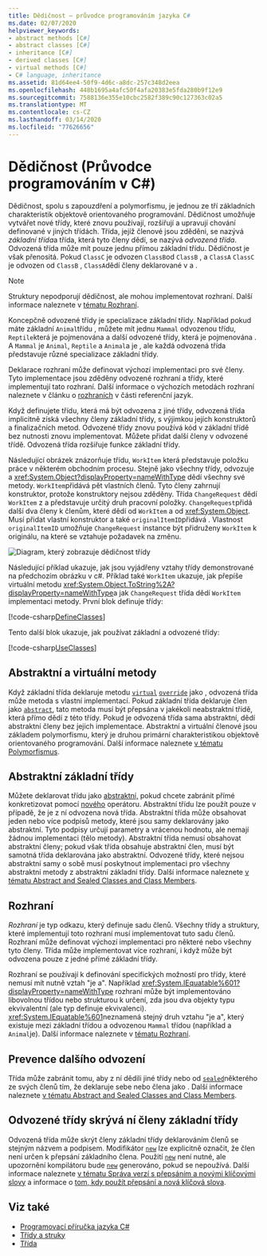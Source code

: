 ```yaml
---
title: Dědičnost – průvodce programováním jazyka C#
ms.date: 02/07/2020
helpviewer_keywords:
- abstract methods [C#]
- abstract classes [C#]
- inheritance [C#]
- derived classes [C#]
- virtual methods [C#]
- C# language, inheritance
ms.assetid: 81d64ee4-50f9-4d6c-a8dc-257c348d2eea
ms.openlocfilehash: 448b1695a4afc50f4afa20383e5fda280b9f12e9
ms.sourcegitcommit: 7588136e355e10cbc2582f389c90c127363c02a5
ms.translationtype: MT
ms.contentlocale: cs-CZ
ms.lasthandoff: 03/14/2020
ms.locfileid: "77626656"
---
```

# <a name="inheritance-c-programming-guide"></a>Dědičnost (Průvodce programováním v C#)

Dědičnost, spolu s zapouzdření a polymorfismu, je jednou ze tří základních charakteristik objektově orientovaného programování. Dědičnost umožňuje vytvářet nové třídy, které znovu používají, rozšiřují a upravují chování definované v jiných třídách. Třída, jejíž členové jsou zděděni, se nazývá *základní třída*a třída, která tyto členy dědí, se nazývá *odvozená třída*. Odvozená třída může mít pouze jednu přímou základní třídu. Dědičnost je však přenositá. Pokud `ClassC` je odvozen `ClassB`od `ClassB` , a `ClassA` `ClassC` je odvozen od `ClassB` , `ClassA`dědí členy deklarované v a .

> [!NOTE]
> Struktury nepodporují dědičnost, ale mohou implementovat rozhraní. Další informace naleznete v [tématu Rozhraní](../interfaces/index.md).

Koncepčně odvozené třídy je specializace základní třídy. Například pokud máte základní `Animal`třídu , můžete mít jednu `Mammal` odvozenou třídu, `Reptile`která je pojmenována a další odvozené třídy, která je pojmenována . A `Mammal` je `Animal`, `Reptile` a `Animal`a je , ale každá odvozená třída představuje různé specializace základní třídy.

Deklarace rozhraní může definovat výchozí implementaci pro své členy. Tyto implementace jsou zděděny odvozené rozhraní a třídy, které implementují tato rozhraní. Další informace o výchozích metodách rozhraní naleznete v článku o [rozhraních](../../language-reference/keywords/interface.md) v části referenční jazyk.

Když definujete třídu, která má být odvozena z jiné třídy, odvozená třída implicitně získá všechny členy základní třídy, s výjimkou jejích konstruktorů a finalizačních metod. Odvozené třídy znovu používá kód v základní třídě bez nutnosti znovu implementovat. Můžete přidat další členy v odvozené třídě. Odvozená třída rozšiřuje funkce základní třídy.

Následující obrázek znázorňuje třídu, `WorkItem` která představuje položku práce v některém obchodním procesu. Stejně jako všechny třídy, odvozuje a <xref:System.Object?displayProperty=nameWithType> dědí všechny své metody. `WorkItem`přidává pět vlastních členů. Tyto členy zahrnují konstruktor, protože konstruktory nejsou zděděny. Třída `ChangeRequest` dědí `WorkItem` z a představuje určitý druh pracovní položky. `ChangeRequest`přidá další dva členy k členům, které dědí od `WorkItem` a od <xref:System.Object>. Musí přidat vlastní konstruktor a také `originalItemID`přidává . Vlastnost `originalItemID` umožňuje `ChangeRequest` instance být přidruženy `WorkItem` k originálu, na které se vztahuje požadavek na změnu.

![Diagram, který zobrazuje dědičnost třídy](./media/inheritance/class-inheritance-diagram.png)

Následující příklad ukazuje, jak jsou vyjádřeny vztahy třídy demonstrované na předchozím obrázku v c#. Příklad také `WorkItem` ukazuje, jak přepíše virtuální metodu <xref:System.Object.ToString%2A?displayProperty=nameWithType>a jak `ChangeRequest` třída dědí `WorkItem` implementaci metody. První blok definuje třídy:

[!code-csharp[DefineClasses](~/samples/snippets/csharp/objectoriented/inheritance.cs#Classes)]

Tento další blok ukazuje, jak používat základní a odvozené třídy:

[!code-csharp[UseClasses](~/samples/snippets/csharp/objectoriented/inheritance.cs#UseClasses)]

## <a name="abstract-and-virtual-methods"></a>Abstraktní a virtuální metody

Když základní třída deklaruje metodu [`virtual`](../../language-reference/keywords/virtual.md) [`override`](../../language-reference/keywords/override.md) jako , odvozená třída může metoda s vlastní implementací. Pokud základní třída deklaruje člen jako [`abstract`](../../language-reference/keywords/abstract.md), tato metoda musí být přepsána v jakékoli neabstraktní třídě, která přímo dědí z této třídy. Pokud je odvozená třída sama abstraktní, dědí abstraktní členy bez jejich implementace. Abstraktní a virtuální členové jsou základem polymorfismu, který je druhou primární charakteristikou objektově orientovaného programování. Další informace naleznete [v tématu Polymorfismus](./polymorphism.md).

## <a name="abstract-base-classes"></a>Abstraktní základní třídy

Můžete deklarovat třídu jako [abstraktní,](../../language-reference/keywords/abstract.md) pokud chcete zabránit přímé konkretizovat pomocí [nového](../../language-reference/operators/new-operator.md) operátoru. Abstraktní třídu lze použít pouze v případě, že je z ní odvozena nová třída. Abstraktní třída může obsahovat jeden nebo více podpisů metody, které jsou samy deklarovány jako abstraktní. Tyto podpisy určují parametry a vrácenou hodnotu, ale nemají žádnou implementaci (tělo metody). Abstraktní třída nemusí obsahovat abstraktní členy; pokud však třída obsahuje abstraktní člen, musí být samotná třída deklarována jako abstraktní. Odvozené třídy, které nejsou abstraktní samy o sobě musí poskytnout implementaci pro všechny abstraktní metody z abstraktní základní třídy. Další informace naleznete [v tématu Abstract and Sealed Classes and Class Members](abstract-and-sealed-classes-and-class-members.md).

## <a name="interfaces"></a>Rozhraní

*Rozhraní* je typ odkazu, který definuje sadu členů. Všechny třídy a struktury, které implementují toto rozhraní musí implementovat tuto sadu členů. Rozhraní může definovat výchozí implementaci pro některé nebo všechny tyto členy. Třída může implementovat více rozhraní, i když může být odvozena pouze z jedné přímé základní třídy.

Rozhraní se používají k definování specifických možností pro třídy, které nemusí mít nutně vztah "je a". Například <xref:System.IEquatable%601?displayProperty=nameWithType> rozhraní může být implementováno libovolnou třídou nebo strukturou k určení, zda jsou dva objekty typu ekvivalentní (ale typ definuje ekvivalenci). <xref:System.IEquatable%601>neznamená stejný druh vztahu "je a", který existuje mezi základní třídou a odvozenou `Mammal` třídou (například a `Animal`je). Další informace naleznete v [tématu Rozhraní](../interfaces/index.md).

## <a name="preventing-further-derivation"></a>Prevence dalšího odvození  

Třída může zabránit tomu, aby z ní dědili jiné třídy nebo od [`sealed`](../../language-reference/keywords/sealed.md)některého ze svých členů tím, že deklaruje sebe nebo člena jako . Další informace naleznete [v tématu Abstract and Sealed Classes and Class Members](./abstract-and-sealed-classes-and-class-members.md).

## <a name="derived-class-hiding-of-base-class-members"></a>Odvozené třídy skrývá ní členy základní třídy  

Odvozená třída může skrýt členy základní třídy deklarováním členů se stejným názvem a podpisem. Modifikátor [`new`](../../language-reference/keywords/new-modifier.md) lze explicitně označit, že člen není určen k přepsání základního člena. Použití [`new`](../../language-reference/keywords/new-modifier.md) není nutné, ale upozornění kompilátoru bude [`new`](../../language-reference/keywords/new-modifier.md) generováno, pokud se nepoužívá. Další informace naleznete [v tématu Správa verzí s přepsáním a novými klíčovými slovy](./versioning-with-the-override-and-new-keywords.md) a informace o [tom, kdy použít přepsání a nová klíčová slova](./knowing-when-to-use-override-and-new-keywords.md).

## <a name="see-also"></a>Viz také

- [Programovací příručka jazyka C#](../index.md)
- [Třídy a struky](./index.md)
- [Třída](../../language-reference/keywords/class.md)
